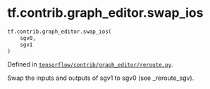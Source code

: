 <div itemscope itemtype="http://developers.google.com/ReferenceObject">
<meta itemprop="name" content="tf.contrib.graph_editor.swap_ios" />
<meta itemprop="path" content="Stable" />
</div>

# tf.contrib.graph_editor.swap_ios

``` python
tf.contrib.graph_editor.swap_ios(
    sgv0,
    sgv1
)
```



Defined in [`tensorflow/contrib/graph_editor/reroute.py`](/code/stable/tensorflow/contrib/graph_editor/reroute.py).

Swap the inputs and outputs of sgv1 to sgv0 (see _reroute_sgv).